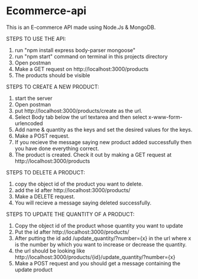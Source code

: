 # Ecommerce-api
This is an E-commerce API made using Node.Js & MongoDB. 

STEPS TO USE THE API:
1) run "npm install express body-parser mongoose"
2) run "npm start" command on terminal in this projects directory
3) Open postman
4) Make a GET request on http://localhost:3000/products
5) The products should be visible

STEPS TO CREATE A NEW PRODUCT: 
1) start the server
2) Open postman
3) put http://localhost:3000/products/create as the url. 
4) Select Body tab below the url textarea and then select x-www-form-urlencoded
5) Add name & quantity as the keys and set the desired values for the keys.
6) Make a POST request.
7) If you recieve the message saying new product added successfully then you have done everything correct.
8) The product is created. Check it out by making a GET request at http://localhost:3000/products

STEPS TO DELETE A PRODUCT:
1) copy the object id of the product you want to delete.
2) add the id after http://localhost:3000/products/
3) Make a DELETE request.
4) You will recieve a message saying deleted successfully.

STEPS TO UPDATE THE QUANTITY OF A PRODUCT:
1) Copy the object id of the product whose quantity you want to update
2) Put the id after http://localhost:3000/products/
3) After putting the id add /update_quantity/?number={x} in the url where x is the number by which you want to increase or decrease the quantity.
4) the url should be looking like http://localhost:3000/products/{id}/update_quantity/?number={x}
5) Make a POST request and you should get a message containing the update product

